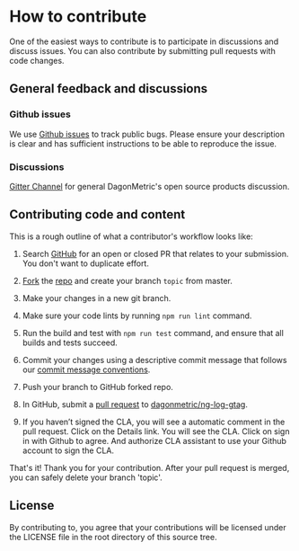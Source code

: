 # How to contribute

One of the easiest ways to contribute is to participate in discussions and discuss issues. You can also contribute by submitting pull requests with code changes.

## General feedback and discussions

### Github issues

We use [Github issues](https://github.com/dagonmetric/ng-log-gtag/issues) to track public bugs. Please ensure your description is clear and has sufficient instructions to be able to reproduce the issue.

### Discussions

[Gitter Channel](https://gitter.im/DagonMetric/general) for general DagonMetric's open source products discussion.

## Contributing code and content

This is a rough outline of what a contributor's workflow looks like:

1. Search [GitHub](https://github.com/dagonmetric/ng-log-gtag/pulls) for an open or closed PR that relates to your submission. You don't want to duplicate effort.

2. [Fork](https://help.github.com/articles/fork-a-repo/) the [repo](https://github.com/dagonmetric/ng-log-gtag) and create your branch `topic` from master.

3. Make your changes in a new git branch.

4. Make sure your code lints by running `npm run lint` command.

5. Run the build and test with `npm run test` command, and ensure that all builds and tests succeed.

6. Commit your changes using a descriptive commit message that follows our [commit message conventions](https://gist.github.com/dagonmetric-contributor/b3815561401555fa9ac2530f32e56dd3).

7. Push your branch to GitHub forked repo.

8. In GitHub, submit a [pull request](https://help.github.com/articles/about-pull-requests) to [dagonmetric/ng-log-gtag](https://github.com/dagonmetric/ng-log-gtag).

9. If you haven’t signed the CLA, you will see a automatic comment in the pull request. Click on the Details link. You will see the CLA. Click on sign in with Github to agree. And authorize CLA assistant to use your Github account to sign the CLA.

That's it! Thank you for your contribution. After your pull request is merged, you can safely delete your branch 'topic'.

## License

By contributing to, you agree that your contributions will be licensed under the LICENSE file in the root directory of this source tree.
